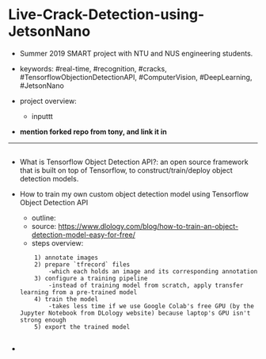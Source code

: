 # Live-Crack-Detection-using-JetsonNano
- Summer 2019 SMART project with NTU and NUS engineering students.
- keywords: #real-time, #recognition, #cracks, #TensorflowObjectionDetectionAPI, #ComputerVision, #DeepLearning, #JetsonNano
- project overview: 
    + inputtt
    
- **mention forked repo from tony, and link it in**
    
------------------------------------------------------------------------------------------------------------------------------------------
## <Custom trained objection detection model>
- What is Tensorflow Object Detection API?: an open source framework that is built on top of Tensorflow, to construct/train/deploy object detection models.

- How to train my own custom object detection model using Tensorflow Object Detection API
    - outline: 
    - source: https://www.dlology.com/blog/how-to-train-an-object-detection-model-easy-for-free/
    - steps overview: 
    ```
        1) annotate images
        2) prepare `tfrecord` files 
            -which each holds an image and its corresponding annotation
        3) configure a training pipeline
            -instead of training model from scratch, apply transfer learning from a pre-trained model
        4) train the model
            -takes less time if we use Google Colab's free GPU (by the Jupyter Notebook from DLology website) because laptop's GPU isn't strong enough
        5) export the trained model
        
   ```

-
